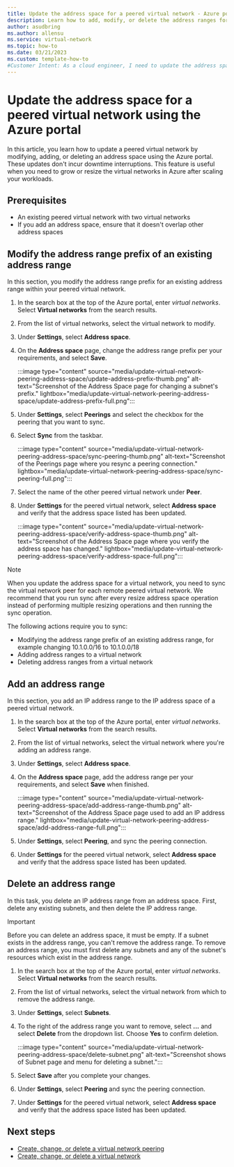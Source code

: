 ```yaml
---
title: Update the address space for a peered virtual network - Azure portal
description: Learn how to add, modify, or delete the address ranges for a peered virtual network without downtime.
author: asudbring
ms.author: allensu
ms.service: virtual-network
ms.topic: how-to 
ms.date: 03/21/2023
ms.custom: template-how-to
#Customer Intent: As a cloud engineer, I need to update the address space for peered virtual networks without incurring downtime from the current address spaces. I wish to do this in the Azure portal.
---
```


# Update the address space for a peered virtual network using the Azure portal

In this article, you learn how to update a peered virtual network by modifying, adding, or deleting an address space using the Azure portal. These updates don't incur downtime interruptions. This feature is useful when you need to grow or resize the virtual networks in Azure after scaling your workloads.

## Prerequisites

- An existing peered virtual network with two virtual networks
- If you add an address space, ensure that it doesn't overlap other address spaces

## Modify the address range prefix of an existing address range

In this section, you modify the address range prefix for an existing address range within your peered virtual network.

1. In the search box at the top of the Azure portal, enter *virtual networks*. Select **Virtual networks** from the search results.
1. From the list of virtual networks, select the virtual network to modify.
1. Under **Settings**, select **Address space**.
1. On the **Address space** page, change the address range prefix per your requirements, and select **Save**.

    :::image type="content" source="media/update-virtual-network-peering-address-space/update-address-prefix-thumb.png" alt-text="Screenshot of the Address Space page for changing a subnet's prefix." lightbox="media/update-virtual-network-peering-address-space/update-address-prefix-full.png":::

1. Under **Settings**, select **Peerings** and select the checkbox for the peering that you want to sync.
1. Select **Sync** from the taskbar.

    :::image type="content" source="media/update-virtual-network-peering-address-space/sync-peering-thumb.png" alt-text="Screenshot of the Peerings page where you resync a peering connection." lightbox="media/update-virtual-network-peering-address-space/sync-peering-full.png":::

1. Select the name of the other peered virtual network under **Peer**.
1. Under **Settings** for the peered virtual network, select **Address space** and verify that the address space listed has been updated.

    :::image type="content" source="media/update-virtual-network-peering-address-space/verify-address-space-thumb.png" alt-text="Screenshot of the Address Space page where you verify the address space has changed." lightbox="media/update-virtual-network-peering-address-space/verify-address-space-full.png":::

> [!NOTE]
> When you update the address space for a virtual network, you need to sync the virtual network peer for each remote peered virtual network. We recommend that you run sync after every resize address space operation instead of performing multiple resizing operations and then running the sync operation.
>
> The following actions require you to sync:
>
> - Modifying the address range prefix of an existing address range, for example changing 10.1.0.0/16 to 10.1.0.0/18
> - Adding address ranges to a virtual network
> - Deleting address ranges from a virtual network

## Add an address range

In this section, you add an IP address range to the IP address space of a peered virtual network.

1. In the search box at the top of the Azure portal, enter *virtual networks*. Select **Virtual networks** from the search results.
1. From the list of virtual networks, select the virtual network where you're adding an address range.
1. Under **Settings**, select **Address space**.
1. On the **Address space** page, add the address range per your requirements, and select **Save** when finished.

    :::image type="content" source="media/update-virtual-network-peering-address-space/add-address-range-thumb.png" alt-text="Screenshot of the Address Space page used to add an IP address range." lightbox="media/update-virtual-network-peering-address-space/add-address-range-full.png":::

1. Under **Settings**, select **Peering**, and sync the peering connection.
1. Under **Settings** for the peered virtual network, select **Address space** and verify that the address space listed has been updated.

## Delete an address range

In this task, you delete an IP address range from an address space. First, delete any existing subnets, and then delete the IP address range.

> [!IMPORTANT]
> Before you can delete an address space, it must be empty. If a subnet exists in the address range, you can't remove the address range. To remove an address range, you must first delete any subnets and any of the subnet's resources which exist in the address range.

1. In the search box at the top of the Azure portal, enter *virtual networks*. Select **Virtual networks** from the search results.
1. From the list of virtual networks, select the virtual network from which to remove the address range.
1. Under **Settings**, select **Subnets**.
1. To the right of the address range you want to remove, select **...** and select **Delete** from the dropdown list. Choose **Yes** to confirm deletion.

    :::image type="content" source="media/update-virtual-network-peering-address-space/delete-subnet.png" alt-text="Screenshot shows of Subnet page and menu for deleting a subnet.":::

1. Select **Save** after you complete your changes.
1. Under **Settings**, select **Peering** and sync the peering connection.
1. Under **Settings** for the peered virtual network, select **Address space** and verify that the address space listed has been updated.

## Next steps

- [Create, change, or delete a virtual network peering](virtual-network-manage-peering.md)
- [Create, change, or delete a virtual network](manage-virtual-network.md)
